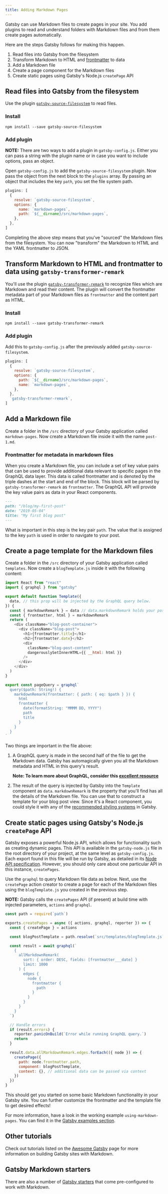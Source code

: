 ```yaml
---
title: Adding Markdown Pages
---
```


Gatsby can use Markdown files to create pages in your site.
You add plugins to read and understand folders with Markdown files and from them create pages automatically.

Here are the steps Gatsby follows for making this happen.

1.  Read files into Gatsby from the filesystem
2.  Transform Markdown to HTML and [frontmatter](#frontmatter-for-metadata-in-markdown-files) to data
3.  Add a Markdown file
4.  Create a page component for the Markdown files
5.  Create static pages using Gatsby's Node.js `createPage` API

## Read files into Gatsby from the filesystem

Use the plugin [`gatsby-source-filesystem`](/packages/gatsby-source-filesystem/#gatsby-source-filesystem) to read files.

### Install

`npm install --save gatsby-source-filesystem`

### Add plugin

**NOTE:** There are two ways to add a plugin in `gatsby-config.js`. Either you can pass a string with the plugin name or in case you want to include options, pass an object.

Open `gatsby-config.js` to add the `gatsby-source-filesystem` plugin. Now pass the object from the next block to the `plugins` array. By passing an object that includes the key `path`, you set the file system path.

```javascript:title=gatsby-config.js
plugins: [
  {
    resolve: `gatsby-source-filesystem`,
    options: {
      name: `markdown-pages`,
      path: `${__dirname}/src/markdown-pages`,
    },
  },
]
```

Completing the above step means that you've "sourced" the Markdown files from the filesystem. You can now "transform" the Markdown to HTML and the YAML frontmatter to JSON.

## Transform Markdown to HTML and frontmatter to data using `gatsby-transformer-remark`

You'll use the plugin [`gatsby-transformer-remark`](/packages/gatsby-transformer-remark/) to recognize files which are Markdown and read their content. The plugin will convert the frontmatter metadata part of your Markdown files as `frontmatter` and the content part as HTML.

### Install

`npm install --save gatsby-transformer-remark`

### Add plugin

Add this to `gatsby-config.js` after the previously added `gatsby-source-filesystem`.

```javascript:title=gatsby-config.js
plugins: [
  {
    resolve: `gatsby-source-filesystem`,
    options: {
      path: `${__dirname}/src/markdown-pages`,
      name: `markdown-pages`,
    },
  },
  `gatsby-transformer-remark`,
]
```

## Add a Markdown file

Create a folder in the `/src` directory of your Gatsby application called `markdown-pages`.
Now create a Markdown file inside it with the name `post-1.md`.

### Frontmatter for metadata in markdown files

When you create a Markdown file, you can include a set of key value pairs that can be used to provide additional data relevant to specific pages in the GraphQL data layer. This data is called frontmatter and is denoted by the triple dashes at the start and end of the block. This block will be parsed by `gatsby-transformer-remark` as `frontmatter`. The GraphQL API will provide the key value pairs as data in your React components.

```markdown:title=src/markdown-pages/post-1.md
---
path: "/blog/my-first-post"
date: "2019-05-04"
title: "My first blog post"
---
```

What is important in this step is the key pair `path`. The value that is assigned to the key `path` is used in order to navigate to your post.

## Create a page template for the Markdown files

Create a folder in the `/src` directory of your Gatsby application called `templates`.
Now create a `blogTemplate.js` inside it with the following content:

```jsx:title=src/templates/blogTemplate.js
import React from "react"
import { graphql } from "gatsby"

export default function Template({
  data, // this prop will be injected by the GraphQL query below.
}) {
  const { markdownRemark } = data // data.markdownRemark holds your post data
  const { frontmatter, html } = markdownRemark
  return (
    <div className="blog-post-container">
      <div className="blog-post">
        <h1>{frontmatter.title}</h1>
        <h2>{frontmatter.date}</h2>
        <div
          className="blog-post-content"
          dangerouslySetInnerHTML={{ __html: html }}
        />
      </div>
    </div>
  )
}

export const pageQuery = graphql`
  query($path: String!) {
    markdownRemark(frontmatter: { path: { eq: $path } }) {
      html
      frontmatter {
        date(formatString: "MMMM DD, YYYY")
        path
        title
      }
    }
  }
`
```

Two things are important in the file above:

1.  A GraphQL query is made in the second half of the file to get the Markdown data. Gatsby has automagically given you all the Markdown metadata and HTML in this query's result.

    **Note: To learn more about GraphQL, consider this [excellent resource](https://www.howtographql.com/)**

2.  The result of the query is injected by Gatsby into the `Template` component as `data`. `markdownRemark` is the property that you'll find has all the details of the Markdown file. You can use that to construct a template for your blog post view. Since it's a React component, you could style it with any of the [recommended styling systems](/docs/styling/) in Gatsby.

## Create static pages using Gatsby's Node.js `createPage` API

Gatsby exposes a powerful Node.js API, which allows for functionality such as creating dynamic pages. This API is available in the `gatsby-node.js` file in the root directory of your project, at the same level as `gatsby-config.js`. Each export found in this file will be run by Gatsby, as detailed in its [Node API specification](/docs/node-apis/). However, you should only care about one particular API in this instance, `createPages`.

Use the `graphql` to query Markdown file data as below. Next, use the `createPage` action creator to create a page for each of the Markdown files using the `blogTemplate.js` you created in the previous step.

**NOTE:** Gatsby calls the `createPages` API (if present) at build time with injected parameters, `actions` and `graphql`.

```javascript:title=gatsby-node.js
const path = require(`path`)

exports.createPages = async ({ actions, graphql, reporter }) => {
  const { createPage } = actions

  const blogPostTemplate = path.resolve(`src/templates/blogTemplate.js`)

  const result = await graphql(`
    {
      allMarkdownRemark(
        sort: { order: DESC, fields: [frontmatter___date] }
        limit: 1000
      ) {
        edges {
          node {
            frontmatter {
              path
            }
          }
        }
      }
    }
  `)

  // Handle errors
  if (result.errors) {
    reporter.panicOnBuild(`Error while running GraphQL query.`)
    return
  }

  result.data.allMarkdownRemark.edges.forEach(({ node }) => {
    createPage({
      path: node.frontmatter.path,
      component: blogPostTemplate,
      context: {}, // additional data can be passed via context
    })
  })
}
```

This should get you started on some basic Markdown functionality in your Gatsby site. You can further customize the frontmatter and the template file to get desired effects!

For more information, have a look in the working example `using-markdown-pages`. You can find it in the [Gatsby examples section](https://github.com/gatsbyjs/gatsby/tree/master/examples).

## Other tutorials

Check out tutorials listed on the [Awesome Gatsby](/docs/awesome-gatsby-resources/#gatsby-tutorials) page for more information on building Gatsby sites with Markdown.

## Gatsby Markdown starters

There are also a number of [Gatsby starters](/starters?c=Markdown) that come pre-configured to work with Markdown.
